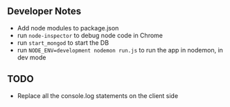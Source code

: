 ## Developer Notes
* Add node modules to package.json
* run `node-inspector` to debug node code in Chrome
* run `start_mongod` to start the DB
* run `NODE_ENV=development nodemon run.js` to run the app in nodemon, in dev mode

## TODO
* Replace all the console.log statements on the client side
